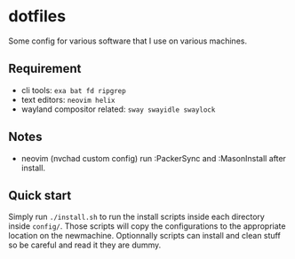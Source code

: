 # dotfiles
Some config for various software that I use on various machines.

## Requirement

- cli tools: `exa bat fd ripgrep` 
- text editors: `neovim helix` 
- wayland compositor related: `sway swayidle swaylock`

## Notes 

- neovim (nvchad custom config) run :PackerSync and :MasonInstall after install.

## Quick start

Simply run `./install.sh` to run the install scripts inside each directory inside `config/`. Those scripts will copy the configurations to the appropriate location on the newmachine. Optionnally scripts can install and clean stuff so be careful and read it they are dummy.
